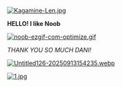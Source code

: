 [![Kagamine-Len.jpg](https://i.postimg.cc/bYFX7NHP/Kagamine-Len.jpg)](https://postimg.cc/NLTPTtzC)

**HELLO! I like Noob**

[![noob-ezgif-com-optimize.gif](https://i.postimg.cc/Gtj4pTcX/noob-ezgif-com-optimize.gif)](https://postimg.cc/RJNSsFJt)

_THANK YOU SO MUCH DANI!_

[![Untitled126-20250913154235.webp](https://i.postimg.cc/63JqLfqH/Untitled126-20250913154235.webp)](https://postimg.cc/DW677sqs)


[![1.jpg](https://i.postimg.cc/5yzZ58Hm/1.jpg)](https://postimg.cc/V0YGmrWS)








<!--
**TacNaynn/TacNaynn** is a ✨ _special_ ✨ repository because its `README.md` (this file) appears on your GitHub profile.

Here are some ideas to get you started:

- 🔭 I’m currently working on ...
- 🌱 I’m currently learning ...
- 👯 I’m looking to collaborate on ...
- 🤔 I’m looking for help with ...
- 💬 Ask me about ...
- 📫 How to reach me: ...
- 😄 Pronouns: ...
- ⚡ Fun fact: ...
-->
